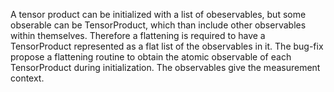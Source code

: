 A tensor product can be initialized with a list of obeservables, but some obserable can be TensorProduct, which than include other observables within themselves. Therefore a flattening is required to have a TensorProduct represented as a flat list of the observables in it. The bug-fix propose a flattening routine to obtain the atomic observable of each TensorProduct during initialization. The observables give the measurement context.